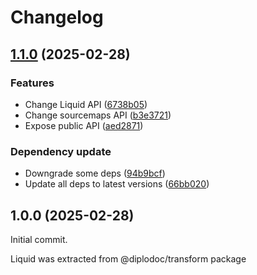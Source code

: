 # Changelog

## [1.1.0](https://github.com/diplodoc-platform/liquid/compare/v1.0.0...v1.1.0) (2025-02-28)


### Features

* Change Liquid API ([6738b05](https://github.com/diplodoc-platform/liquid/commit/6738b05a528655ee5c173a6628623e187ce38ad9))
* Change sourcemaps API ([b3e3721](https://github.com/diplodoc-platform/liquid/commit/b3e3721c092b7ac5e0034f6b15013b7cab683b3d))
* Expose public API ([aed2871](https://github.com/diplodoc-platform/liquid/commit/aed28710d9cb3fd92e0e2f931d26747662fb67ef))


### Dependency update

* Downgrade some deps ([94b9bcf](https://github.com/diplodoc-platform/liquid/commit/94b9bcf7b3aed38d3f7cef63bef3d881ed3ccdb0))
* Update all deps to latest versions ([66bb020](https://github.com/diplodoc-platform/liquid/commit/66bb020cc92c53f5ac869d22d9900a4354294f50))

## 1.0.0 (2025-02-28)

Initial commit.

Liquid was extracted from @diplodoc/transform package
